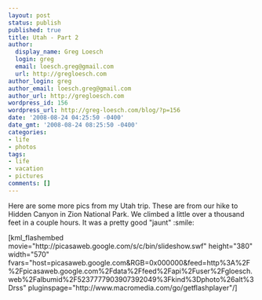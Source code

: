 ```yaml
---
layout: post
status: publish
published: true
title: Utah - Part 2
author:
  display_name: Greg Loesch
  login: greg
  email: loesch.greg@gmail.com
  url: http://gregloesch.com
author_login: greg
author_email: loesch.greg@gmail.com
author_url: http://gregloesch.com
wordpress_id: 156
wordpress_url: http://greg-loesch.com/blog/?p=156
date: '2008-08-24 04:25:50 -0400'
date_gmt: '2008-08-24 08:25:50 -0400'
categories:
- life
- photos
tags:
- life
- vacation
- pictures
comments: []
---
```

<p>Here are some more pics from my Utah trip. These are from our hike to Hidden Canyon in Zion National Park. We climbed a little over a thousand feet in a couple hours. It was a pretty good "jaunt" :smile:</p>
<div>[kml_flashembed movie="http://picasaweb.google.com/s/c/bin/slideshow.swf" height="380" width="570" fvars="host=picasaweb.google.com&amp;RGB=0x000000&amp;feed=http%3A%2F%2Fpicasaweb.google.com%2Fdata%2Ffeed%2Fapi%2Fuser%2Fgloesch.web%2Falbumid%2F5237777903907392049%3Fkind%3Dphoto%26alt%3Drss" pluginspage="http://www.macromedia.com/go/getflashplayer"/]</div>

